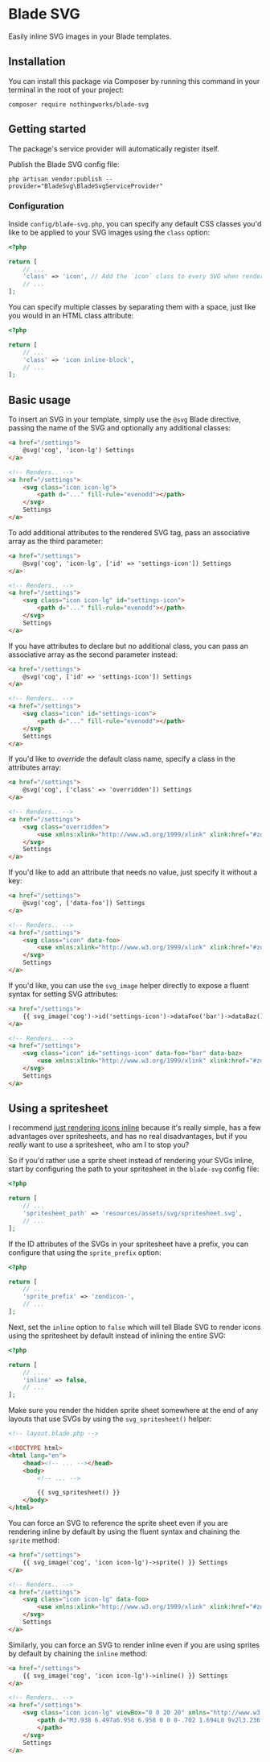 # Blade SVG

Easily inline SVG images in your Blade templates.

## Installation

You can install this package via Composer by running this command in your terminal in the root of your project:

`composer require nothingworks/blade-svg`

## Getting started

The package's service provider will automatically register itself.

Publish the Blade SVG config file:

```
php artisan vendor:publish --provider="BladeSvg\BladeSvgServiceProvider"
```

### Configuration

Inside `config/blade-svg.php`, you can specify any default CSS classes you'd like to be applied to your SVG images using the `class` option:

```php
<?php

return [
    // ...
    'class' => 'icon', // Add the `icon` class to every SVG when rendered
    // ...
];
```

You can specify multiple classes by separating them with a space, just like you would in an HTML class attribute:

```php
<?php

return [
    // ...
    'class' => 'icon inline-block',
    // ...
];
```

## Basic usage

To insert an SVG in your template, simply use the `@svg` Blade directive, passing the name of the SVG and optionally any additional classes:

```html
<a href="/settings">
    @svg('cog', 'icon-lg') Settings
</a>

<!-- Renders.. -->
<a href="/settings">
    <svg class="icon icon-lg">
        <path d="..." fill-rule="evenodd"></path>
    </svg>
    Settings
</a>
```

To add additional attributes to the rendered SVG tag, pass an associative array as the third parameter:

```html
<a href="/settings">
    @svg('cog', 'icon-lg', ['id' => 'settings-icon']) Settings
</a>

<!-- Renders.. -->
<a href="/settings">
    <svg class="icon icon-lg" id="settings-icon">
        <path d="..." fill-rule="evenodd"></path>
    </svg>
    Settings
</a>
```

If you have attributes to declare but no additional class, you can pass an associative array as the second parameter instead:

```html
<a href="/settings">
    @svg('cog', ['id' => 'settings-icon']) Settings
</a>

<!-- Renders.. -->
<a href="/settings">
    <svg class="icon" id="settings-icon">
        <path d="..." fill-rule="evenodd"></path>
    </svg>
    Settings
</a>
```

If you'd like to _override_ the default class name, specify a class in the attributes array:

```html
<a href="/settings">
    @svg('cog', ['class' => 'overridden']) Settings
</a>

<!-- Renders.. -->
<a href="/settings">
    <svg class="overridden">
        <use xmlns:xlink="http://www.w3.org/1999/xlink" xlink:href="#zondicon-cog"></use>
    </svg>
    Settings
</a>
```

If you'd like to add an attribute that needs no value, just specify it without a key:

```html
<a href="/settings">
    @svg('cog', ['data-foo']) Settings
</a>

<!-- Renders.. -->
<a href="/settings">
    <svg class="icon" data-foo>
        <use xmlns:xlink="http://www.w3.org/1999/xlink" xlink:href="#zondicon-cog"></use>
    </svg>
    Settings
</a>
```

If you'd like, you can use the `svg_image` helper directly to expose a fluent syntax for setting SVG attributes:

```html
<a href="/settings">
    {{ svg_image('cog')->id('settings-icon')->dataFoo('bar')->dataBaz() }} Settings
</a>

<!-- Renders.. -->
<a href="/settings">
    <svg class="icon" id="settings-icon" data-foo="bar" data-baz>
        <use xmlns:xlink="http://www.w3.org/1999/xlink" xlink:href="#zondicon-cog"></use>
    </svg>
    Settings
</a>
```

## Using a spritesheet

I recommend [just rendering icons inline](https://css-tricks.com/pretty-good-svg-icon-system/) because it's really simple, has a few advantages over spritesheets, and has no real disadvantages, but if you *really* want to use a spritesheet, who am I to stop you?

So if you'd rather use a sprite sheet instead of rendering your SVGs inline, start by configuring the path to your spritesheet in the `blade-svg` config file:

```php
<?php

return [
    // ...
    'spritesheet_path' => 'resources/assets/svg/spritesheet.svg',
    // ...
];
```

If the ID attributes of the SVGs in your spritesheet have a prefix, you can configure that using the `sprite_prefix` option:

```php
<?php

return [
    // ...
    'sprite_prefix' => 'zondicon-',
    // ...
];
```

Next, set the `inline` option to `false` which will tell Blade SVG to render icons using the spritesheet by default instead of inlining the entire SVG:

```php
<?php

return [
    // ...
    'inline' => false,
    // ...
];
```

Make sure you render the hidden sprite sheet somewhere at the end of any layouts that use SVGs by using the `svg_spritesheet()` helper:

```html
<!-- layout.blade.php -->

<!DOCTYPE html>
<html lang="en">
    <head><!-- ... --></head>
    <body>
        <!-- ... -->

        {{ svg_spritesheet() }}
    </body>
</html>
```

You can force an SVG to reference the sprite sheet even if you are rendering inline by default by using the fluent syntax and chaining the `sprite` method:

```html
<a href="/settings">
    {{ svg_image('cog', 'icon icon-lg')->sprite() }} Settings
</a>

<!-- Renders.. -->
<a href="/settings">
    <svg class="icon icon-lg" data-foo>
        <use xmlns:xlink="http://www.w3.org/1999/xlink" xlink:href="#zondicon-cog"></use>
    </svg>
    Settings
</a>
```

Similarly, you can force an SVG to render inline even if you are using sprites by default by chaining the `inline` method:

```html
<a href="/settings">
    {{ svg_image('cog', 'icon icon-lg')->inline() }} Settings
</a>

<!-- Renders.. -->
<a href="/settings">
    <svg class="icon icon-lg" viewBox="0 0 20 20" xmlns="http://www.w3.org/2000/svg">
        <path d="M3.938 6.497a6.958 6.958 0 0 0-.702 1.694L0 9v2l3.236.809c.16.6.398 1.169.702 1.694l-1.716 2.861 1.414 1.414 2.86-1.716a6.958 6.958 0 0 0 1.695.702L9 20h2l.809-3.236a6.96 6.96 0 0 0 1.694-.702l2.861 1.716 1.414-1.414-1.716-2.86a6.958 6.958 0 0 0 .702-1.695L20 11V9l-3.236-.809a6.958 6.958 0 0 0-.702-1.694l1.716-2.861-1.414-1.414-2.86 1.716a6.958 6.958 0 0 0-1.695-.702L11 0H9l-.809 3.236a6.96 6.96 0 0 0-1.694.702L3.636 2.222 2.222 3.636l1.716 2.86zM10 13a3 3 0 1 0 0-6 3 3 0 0 0 0 6z" fill-rule="evenodd">
        </path>
    </svg>
    Settings
</a>
```
